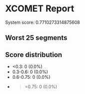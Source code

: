 # XCOMET Report

System score: 0.7710273314875608


## Worst 25 segments


## Score distribution

- <0.3: 0 (0.0%) 
- 0.3-0.6: 0 (0.0%) 
- 0.6-0.75: 0 (0.0%) 
- >=0.75: 0 (0.0%) 